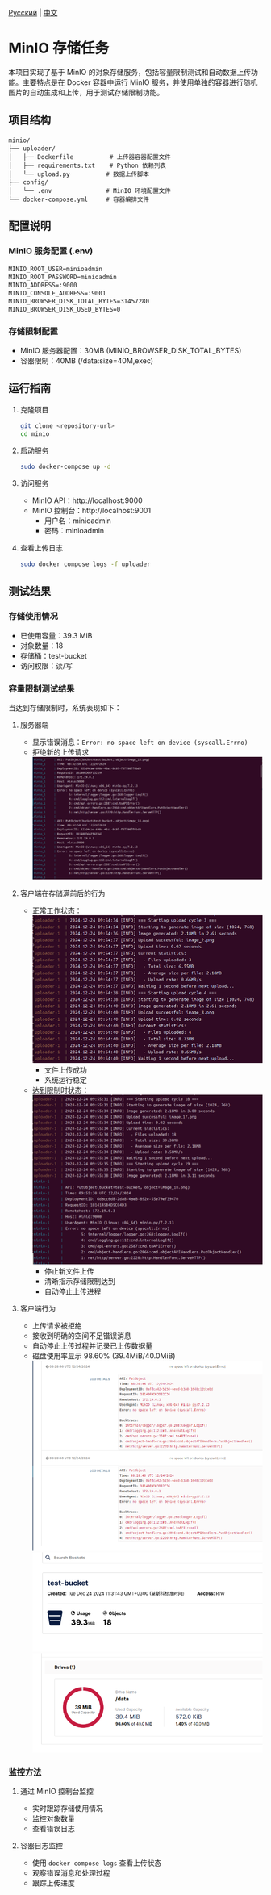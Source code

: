 [Русский](./README.md) | [中文](./README.zh-CN.md)

# MinIO 存储任务
本项目实现了基于 MinIO 的对象存储服务，包括容量限制测试和自动数据上传功能。主要特点是在 Docker 容器中运行 MinIO 服务，并使用单独的容器进行随机图片的自动生成和上传，用于测试存储限制功能。

## 项目结构
```
minio/
├── uploader/
│   ├── Dockerfile          # 上传器容器配置文件
│   ├── requirements.txt    # Python 依赖列表
│   └── upload.py          # 数据上传脚本
├── config/
│   └── .env               # MinIO 环境配置文件
└── docker-compose.yml     # 容器编排文件
```

## 配置说明
### MinIO 服务配置 (.env)
```
MINIO_ROOT_USER=minioadmin
MINIO_ROOT_PASSWORD=minioadmin
MINIO_ADDRESS=:9000
MINIO_CONSOLE_ADDRESS=:9001
MINIO_BROWSER_DISK_TOTAL_BYTES=31457280
MINIO_BROWSER_DISK_USED_BYTES=0
```

### 存储限制配置
- MinIO 服务器配置：30MB (MINIO_BROWSER_DISK_TOTAL_BYTES)
- 容器限制：40MB (/data:size=40M,exec)

## 运行指南
1. 克隆项目
   ```bash
   git clone <repository-url>
   cd minio
   ```

2. 启动服务
   ```bash
   sudo docker-compose up -d
   ```

3. 访问服务
   - MinIO API：http://localhost:9000
   - MinIO 控制台：http://localhost:9001
     - 用户名：minioadmin
     - 密码：minioadmin

4. 查看上传日志
   ```bash
   sudo docker compose logs -f uploader
   ```

## 测试结果
### 存储使用情况
- 已使用容量：39.3 MiB
- 对象数量：18
- 存储桶：test-bucket
- 访问权限：读/写

### 容量限制测试结果
当达到存储限制时，系统表现如下：

1. 服务器端
   - 显示错误消息：`Error: no space left on device (syscall.Errno)`
   - 拒绝新的上传请求
   ![alt text](img/shell.png)

2. 客户端在存储满前后的行为
   - 正常工作状态：
     ![alt text](img/normal.png)
     - 文件上传成功
     - 系统运行稳定
   - 达到限制时状态：
     ![alt text](img/normal-to-fin.png)
     - 停止新文件上传
     - 清晰指示存储限制达到
     - 自动停止上传进程

3. 客户端行为
   - 上传请求被拒绝
   - 接收到明确的空间不足错误消息
   - 自动停止上传过程并记录已上传数据量
   - 磁盘使用率显示 98.60% (39.4MiB/40.0MiB)
   ![alt text](img/minio1.png)
   ![alt text](img/minio2.png)
   ![alt text](img/minio3.png)

### 监控方法
1. 通过 MinIO 控制台监控
   - 实时跟踪存储使用情况
   - 监控对象数量
   - 查看错误日志

2. 容器日志监控
   - 使用 `docker compose logs` 查看上传状态
   - 观察错误消息和处理过程
   - 跟踪上传进度
